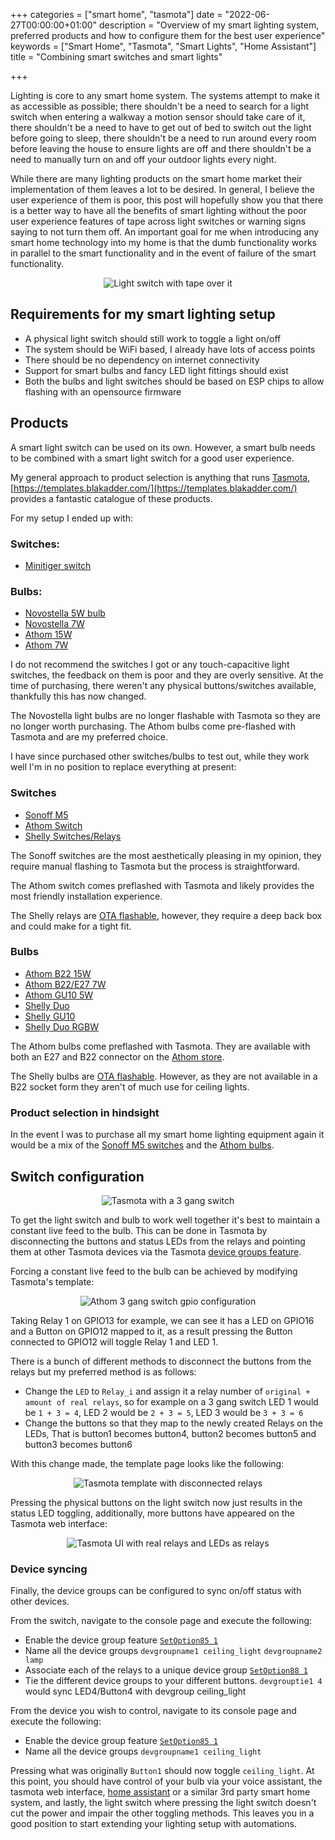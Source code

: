 +++
categories = ["smart home", "tasmota"]
date = "2022-06-27T00:00:00+01:00"
description = "Overview of my smart lighting system, preferred products and how to configure them for the best user experience"
keywords = ["Smart Home", "Tasmota", "Smart Lights", "Home Assistant"]
title = "Combining smart switches and smart lights"

+++

Lighting is core to any smart home system. The systems attempt to make it as accessible as possible; there shouldn't be a need to search for a light switch when entering a walkway a motion sensor should take care of it, there shouldn't be a need to have to get out of bed to switch out the light before going to sleep, there shouldn't be a need to run around every room before leaving the house to ensure lights are off and there shouldn't be a need to manually turn on and off your outdoor lights every night.

While there are many lighting products on the smart home market their implementation of them leaves a lot to be desired. In general, I believe the user experience of them is poor, this post will hopefully show you that there is a better way to have all the benefits of smart lighting without the poor user experience features of tape across light switches or warning signs saying to not turn them off. An important goal for me when introducing any smart home technology into my home is that the dumb functionality works in parallel to the smart functionality and in the event of failure of the smart functionality.

<center>

![Light switch with tape over it](/images/combining-smart-switches-and-bulbs/light-switch-taped.png)

</center>

## Requirements for my smart lighting setup

- A physical light switch should still work to toggle a light on/off
- The system should be WiFi based, I already have lots of access points
- There should be no dependency on internet connectivity
- Support for smart bulbs and fancy LED light fittings should exist
- Both the bulbs and light switches should be based on ESP chips to allow flashing with an opensource firmware

## Products

A smart light switch can be used on its own. However, a smart bulb needs to be combined with a smart light switch for a good user experience.

My general approach to product selection is anything that runs [Tasmota](https://tasmota.github.io/docs/), [https://templates.blakadder.com/](https://templates.blakadder.com/) provides a fantastic catalogue of these products.

For my setup I ended up with:

### Switches:

  - [Minitiger switch](https://templates.blakadder.com/minitiger_1gang-V2.html)

### Bulbs:
 
 - [Novostella 5W bulb](https://templates.blakadder.com/novostella_UT55505.html)
 - [Novostella 7W](https://templates.blakadder.com/novostella_UT55507.html)
 - [Athom 15W](https://templates.blakadder.com/athom_LB01-15W-E27.html)
 - [Athom 7W](https://templates.blakadder.com/athom_LB017W.htm)

I do not recommend the switches I got or any touch-capacitive light switches, the feedback on them is poor and they are overly sensitive. At the time of purchasing, there weren't any physical buttons/switches available, thankfully this has now changed.

The Novostella light bulbs are no longer flashable with Tasmota so they are no longer worth purchasing. The Athom bulbs come pre-flashed with Tasmota and are my preferred choice.

I have since purchased other switches/bulbs to test out, while they work well I'm in no position to replace everything at present:

### Switches

 - [Sonoff M5](https://templates.blakadder.com/sonoff_SwitchMan_M5-3C.html)
 - [Athom Switch](https://templates.blakadder.com/athom_SW01-TAS-3EU.html)
 - [Shelly Switches/Relays](https://shop.shelly.cloud/index.php?route=product/search&search=switch)

The Sonoff switches are the most aesthetically pleasing in my opinion, they require manual flashing to Tasmota but the process is straightforward.

The Athom switch comes preflashed with Tasmota and likely provides the most friendly installation experience.

The Shelly relays are [OTA flashable](https://github.com/yaourdt/mgos-to-tasmota), however, they require a deep back box and could make for a tight fit.

### Bulbs

 - [Athom B22 15W](https://templates.blakadder.com/athom_LB01-15W-E27.html)
 - [Athom B22/E27 7W](https://templates.blakadder.com/athom_LB017W.html)
 - [Athom GU10 5W](https://templates.blakadder.com/athom_LB10-5W-TAS.html)
 - [Shelly Duo](https://templates.blakadder.com/shelly_DUO.html)
 - [Shelly GU10](https://templates.blakadder.com/shelly_DUO_RGBW_GU10.html)
 - [Shelly Duo RGBW](https://templates.blakadder.com/shelly_DUO_RGBW.html)

The Athom bulbs come preflashed with Tasmota. They are available with both an E27 and B22 connector on the [Athom store](https://www.aliexpress.com/item/4001281509550.html).

The Shelly bulbs are [OTA flashable](https://github.com/yaourdt/mgos-to-tasmota). However, as they are not available in a B22 socket form they aren't of much use for ceiling lights.

### Product selection in hindsight

In the event I was to purchase all my smart home lighting equipment again it would be a mix of the [Sonoff M5 switches](https://sonoff.tech/product/smart-wall-swtich/m5/) and the [Athom bulbs](https://www.aliexpress.com/item/4001281509550.html).

## Switch configuration

<center>

![Tasmota with a 3 gang switch](/images/combining-smart-switches-and-bulbs/tasmota-3-gang-switch.png)

</center>

To get the light switch and bulb to work well together it's best to maintain a constant live feed to the bulb. This can be done in Tasmota by disconnecting the buttons and status LEDs from the relays and pointing them at other Tasmota devices via the Tasmota [device groups feature](https://tasmota.github.io/docs/Device-Groups/).

Forcing a constant live feed to the bulb can be achieved by modifying Tasmota's template:

<center>

![Athom 3 gang switch gpio configuration](/images/combining-smart-switches-and-bulbs/switch-gpio.png)

</center>

Taking Relay 1 on GPIO13 for example, we can see it has a LED on GPIO16 and a Button on GPIO12 mapped to it, as a result pressing the Button connected to GPIO12 will toggle Relay 1 and LED 1.

There is a bunch of different methods to disconnect the buttons from the relays but my preferred method is as follows:

 - Change the `LED` to `Relay_i` and assign it a relay number of `original + amount of real relays`, so for example on a 3 gang switch LED 1 would be `1 + 3 = 4`, LED 2 would be `2 + 3 = 5`, LED 3 would be `3 + 3 = 6`
 - Change the buttons so that they map to the newly created Relays on the LEDs, That is button1 becomes button4, button2 becomes button5 and button3 becomes button6

With this change made, the template page looks like the following:

<center>

![Tasmota template with disconnected relays](/images/combining-smart-switches-and-bulbs/tasmota-template-disconnected-relays.png)

</center>

Pressing the physical buttons on the light switch now just results in the status LED toggling, additionally, more buttons have appeared on the Tasmota web interface:

<center>

![Tasmota UI with real relays and LEDs as relays](/images/combining-smart-switches-and-bulbs/tasmota-virtual-realys-ui.png)

</center>

### Device syncing

Finally, the device groups can be configured to sync on/off status with other devices.

From the switch, navigate to the console page and execute the following:

 - Enable the device group feature [`SetOption85 1`](https://tasmota.github.io/docs/Commands/#setoption85)
 - Name all the device groups `devgroupname1 ceiling_light` `devgroupname2 lamp`
 - Associate each of the relays to a unique device group [`SetOption88 1`](https://tasmota.github.io/docs/Commands/#setoption88)
 - Tie the different device groups to your different buttons. `devgrouptie1 4` would sync LED4/Button4 with devgroup ceiling_light


From the device you wish to control, navigate to its console page and execute the following:

 - Enable the device group feature [`SetOption85 1`](https://tasmota.github.io/docs/Commands/#setoption85)
 - Name all the device groups `devgroupname1 ceiling_light`

Pressing what was originally `Button1` should now toggle `ceiling_light`. At this point, you should have control of your bulb via your voice assistant, the tasmota web interface, [home assistant](https://www.home-assistant.io/) or a similar 3rd party smart home system, and lastly, the light switch where pressing the light switch doesn't cut the power and impair the other toggling methods. This leaves you in a good position to start extending your lighting setup with automations.

